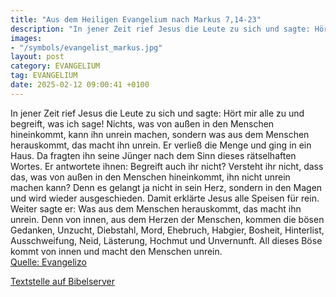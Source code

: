 ```yaml
---
title: "Aus dem Heiligen Evangelium nach Markus 7,14-23"
description: "In jener Zeit rief Jesus die Leute zu sich und sagte: Hört mir alle zu und begreift, was ich sage! Nichts, was von außen in den Menschen hineinkommt, kann ihn unrein machen, sondern was aus dem Menschen herauskommt, das macht ihn unrein. Er verließ die Menge und ging in ein Haus....."
images:
- "/symbols/evangelist_markus.jpg"
layout: post
category: EVANGELIUM
tag: EVANGELIUM
date: 2025-02-12 09:00:41 +0100
---
```

In jener Zeit rief Jesus die Leute zu sich und sagte: Hört mir alle zu und begreift, was ich sage!
Nichts, was von außen in den Menschen hineinkommt, kann ihn unrein machen, sondern was aus dem Menschen herauskommt, das macht ihn unrein.
Er verließ die Menge und ging in ein Haus.
Da fragten ihn seine Jünger nach dem Sinn dieses rätselhaften Wortes.<!--more-->
Er antwortete ihnen: Begreift auch ihr nicht? Versteht ihr nicht, dass das, was von außen in den Menschen hineinkommt, ihn nicht unrein machen kann?
Denn es gelangt ja nicht in sein Herz, sondern in den Magen und wird wieder ausgeschieden. Damit erklärte Jesus alle Speisen für rein.
Weiter sagte er: Was aus dem Menschen herauskommt, das macht ihn unrein.
Denn von innen, aus dem Herzen der Menschen, kommen die bösen Gedanken, Unzucht, Diebstahl, Mord,
Ehebruch, Habgier, Bosheit, Hinterlist, Ausschweifung, Neid, Lästerung, Hochmut und Unvernunft.
All dieses Böse kommt von innen und macht den Menschen unrein.<br>
[Quelle: Evangelizo](https://evangeliumtagfuertag.org/DE/gospel)

[Textstelle auf Bibelserver](https://www.bibleserver.com/EU/Markus7,14-23)
